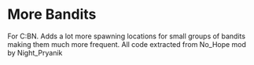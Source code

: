 # More Bandits
 For C:BN. Adds a lot more spawning locations for small groups of bandits making them much more frequent.  All code extracted from No_Hope mod by Night_Pryanik
